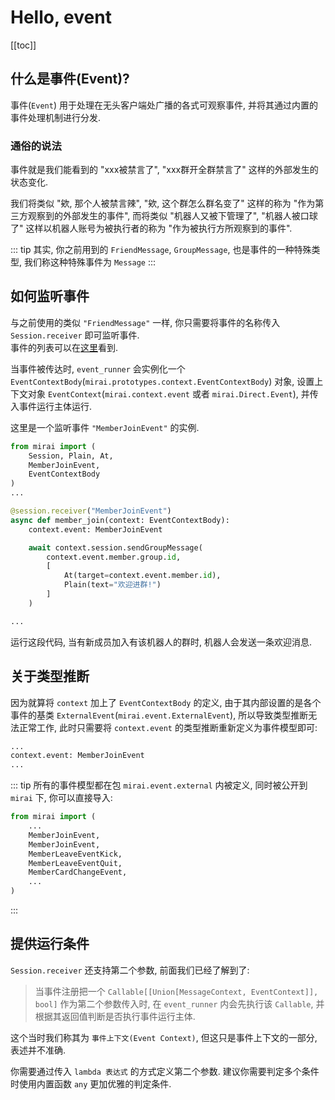 # Hello, event

[[toc]]

## 什么是事件(Event)?
事件(`Event`) 用于处理在无头客户端处广播的各式可观察事件, 并将其通过内置的事件处理机制进行分发.

### 通俗的说法
事件就是我们能看到的 "xxx被禁言了", "xxx群开全群禁言了" 这样的外部发生的状态变化.

我们将类似 "欸, 那个人被禁言辣", "欸, 这个群怎么群名变了" 这样的称为 "作为第三方观察到的外部发生的事件",
而将类似 "机器人又被下管理了", "机器人被口球了" 这样以机器人账号为被执行者的称为 "作为被执行方所观察到的事件".

::: tip
其实, 你之前用到的 `FriendMessage`, `GroupMessage`,
也是事件的一种特殊类型, 我们称这种特殊事件为 `Message`
:::

## 如何监听事件
与之前使用的类似 `"FriendMessage"` 一样, 你只需要将事件的名称传入 `Session.receiver` 即可监听事件.  
事件的列表可以在[这里](https://github.com/mamoe/mirai/blob/master/mirai-api-http/EventType_CH.md)看到.

当事件被传达时, `event_runner` 会实例化一个 `EventContextBody`(`mirai.prototypes.context.EventContextBody`)
对象, 设置上下文对象 `EventContext`(`mirai.context.event` 或者 `mirai.Direct.Event`), 
并传入事件运行主体运行.

这里是一个监听事件 `"MemberJoinEvent"` 的实例.
``` python
from mirai import (
    Session, Plain, At,
    MemberJoinEvent,
    EventContextBody
)
...

@session.receiver("MemberJoinEvent")
async def member_join(context: EventContextBody):
    context.event: MemberJoinEvent

    await context.session.sendGroupMessage(
        context.event.member.group.id,
        [
            At(target=context.event.member.id),
            Plain(text="欢迎进群!")
        ]
    )

...
```

运行这段代码, 当有新成员加入有该机器人的群时, 机器人会发送一条欢迎消息.

## 关于类型推断
因为就算将 `context` 加上了 `EventContextBody` 的定义,
由于其内部设置的是各个事件的基类 `ExternalEvent`(`mirai.event.ExternalEvent`),
所以导致类型推断无法正常工作, 此时只需要将 `context.event` 的类型推断重新定义为事件模型即可:

``` python
...
context.event: MemberJoinEvent
...
```

::: tip
所有的事件模型都在包 `mirai.event.external` 内被定义, 同时被公开到 `mirai` 下, 你可以直接导入:

``` python
from mirai import (
    ...
    MemberJoinEvent,
    MemberJoinEvent,
    MemberLeaveEventKick,
    MemberLeaveEventQuit,
    MemberCardChangeEvent,
    ... 
)
```
:::

## 提供运行条件
`Session.receiver` 还支持第二个参数, 前面我们已经了解到了:

> 当事件注册把一个 `Callable[[Union[MessageContext, EventContext]], bool]` 作为第二个参数传入时,
> 在 `event_runner` 内会先执行该 `Callable`, 并根据其返回值判断是否执行事件运行主体.

这个当时我们称其为 `事件上下文(Event Context)`, 但这只是事件上下文的一部分, 表述并不准确.  

你需要通过传入 `lambda 表达式` 的方式定义第二个参数. 建议你需要判定多个条件时使用内置函数
`any` 更加优雅的判定条件.